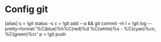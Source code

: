 # Config git

[alias]
s = !git status -s
c = !git add --a && git commit -m
l = !git log --pretty=format:'%C(blue)%h%C(red)%d %C(white)%s - %C(cyan)%cn, %C(green)%cr'
p = !git push
